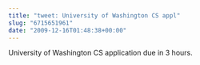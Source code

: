 ```yaml
---
title: "tweet: University of Washington CS appl"
slug: "6715651961"
date: "2009-12-16T01:48:38+00:00"
---
```

University of Washington CS application due in 3 hours.